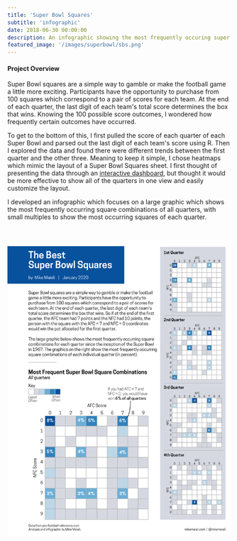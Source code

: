 ```yaml
---
title: 'Super Bowl Squares'
subtitle: 'infographic'
date: 2018-06-30 00:00:00
description: An infographic showing the most frequently occuring super bowl square combinations.
featured_image: '/images/superbowl/sbs.png'
---
```



#### Project Overview

Super Bowl squares are a simple way to gamble or make the football game a little more exciting. Participants have the opportunity to purchase from 100 squares which correspond to a pair of scores for each team. At the end of each quarter, the last digit of each team's total score determines the box that wins. Knowing the 100 possible score outcomes, I wondered how frequently certain outcomes have occurred.

To get to the bottom of this, I first pulled the score of each quarter of each Super Bowl and parsed out the last digit of each team's score using R. Then I explored the data and found there were different trends between the first quarter and the other three. Meaning to keep it simple, I chose heatmaps which mimic the layout of a Super Bowl Squares sheet. I first thought of presenting the data through an <a href="http://mike-maieli.shinyapps.io/SuperBowlBoxes" target="_blank"><u>interactive dashboard</u></a>, but thought it would be more effective to show all of the quarters in one view and easily customize the layout.

I developed an infographic which focuses on a large graphic which shows the most frequently occurring square combinations of all quarters, with small multiples to show the most occurring squares of each quarter.

<br/>

![](/images/superbowl/superbowlsquares_large.png)